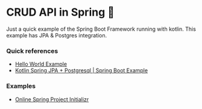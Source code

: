 # CRUD API in Spring :rocket:

Just a quick example of the Spring Boot Framework running with kotlin. This example has JPA & Postgres integration.

### Quick references
* [Hello World Example](https://spring.io/guides/tutorials/spring-boot-kotlin/)
* [Kotlin Spring JPA + Postgresql | Spring Boot Example](https://grokonez.com/kotlin/kotlin-spring-jpa-postgresql-spring-boot-example?fbclid=IwAR1JRbZ_hgw0XSI7XIZQ6AbQV-b_CfnkFdHXjtpfNKauQpOjnBRKePOe8k0)
### Examples
* [Online Spring Project Initializr](https://start.spring.io/)
